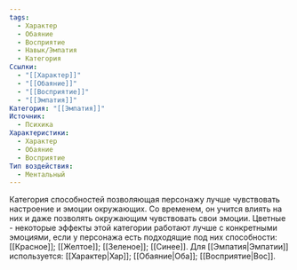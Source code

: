 ```yaml
---
tags:
  - Характер
  - Обаяние
  - Восприятие
  - Навык/Эмпатия
  - Категория
Ссылки:
  - "[[Характер]]"
  - "[[Обаяние]]"
  - "[[Восприятие]]"
  - "[[Эмпатия]]"
Категория: "[[Эмпатия]]"
Источник:
  - Психика
Характеристики:
  - Характер
  - Обаяние
  - Восприятие
Тип воздействия:
  - Ментальный
---
```

Категория способностей позволяющая персонажу лучше чувствовать настроение и эмоции окружающих. Со временем, он учится влиять на них и даже позволять окружающим чувствовать свои эмоции. Цветные - некоторые эффекты этой категории работают лучше с конкретными эмоциями, если у персонажа есть подходящие под них способности: [[Красное]]; [[Желтое]]; [[Зеленое]]; [[Синее]]. Для [[Эмпатия|Эмпатии]] используется: [[Характер|Хар]]; [[Обаяние|Оба]]; [[Восприятие|Вос]]. 